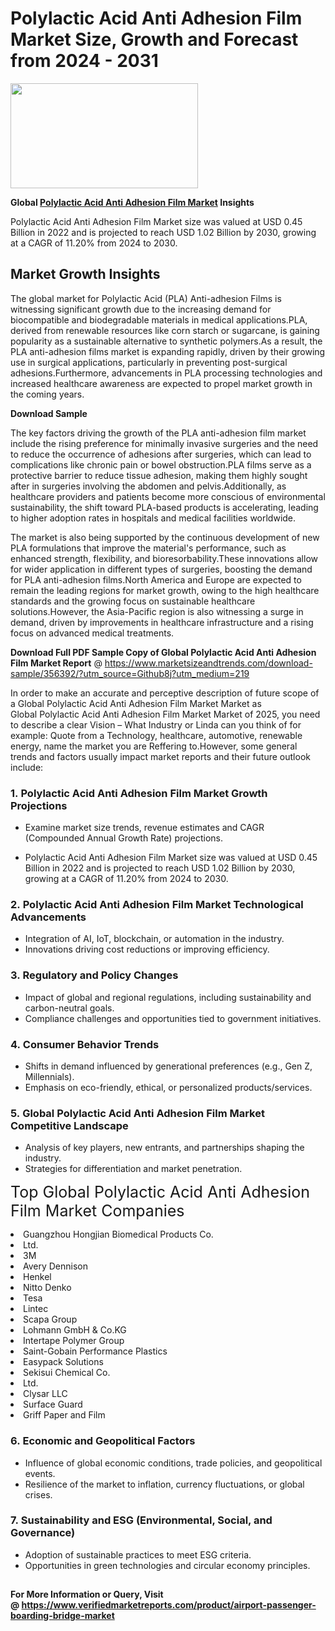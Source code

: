 <H1>Polylactic Acid Anti Adhesion Film Market Size, Growth and Forecast from 2024 - 2031</H1><img class="aligncenter size-medium wp-image-584254" src="https://thirdeyenews.in/wp-content/uploads/2024/09/Global-Market-Research-300x168.jpeg" alt="" width="300" height="168" /><p><strong>Global&nbsp;<a href="https://www.marketsizeandtrends.com/download-sample/356392/?utm_source=Github8j?utm_medium=219">Polylactic Acid Anti Adhesion Film Market</a> Insights</strong></p><p>Polylactic Acid Anti Adhesion Film Market size was valued at USD 0.45 Billion in 2022 and is projected to reach USD 1.02 Billion by 2030, growing at a CAGR of 11.20% from 2024 to 2030.</p><p><h2>Market Growth Insights</h2> <p>The global market for Polylactic Acid (PLA) Anti-adhesion Films is witnessing significant growth due to the increasing demand for biocompatible and biodegradable materials in medical applications.PLA, derived from renewable resources like corn starch or sugarcane, is gaining popularity as a sustainable alternative to synthetic polymers.As a result, the PLA anti-adhesion films market is expanding rapidly, driven by their growing use in surgical applications, particularly in preventing post-surgical adhesions.Furthermore, advancements in PLA processing technologies and increased healthcare awareness are expected to propel market growth in the coming years.</p> <p><strong>Download Sample</strong></p> <p>The key factors driving the growth of the PLA anti-adhesion film market include the rising preference for minimally invasive surgeries and the need to reduce the occurrence of adhesions after surgeries, which can lead to complications like chronic pain or bowel obstruction.PLA films serve as a protective barrier to reduce tissue adhesion, making them highly sought after in surgeries involving the abdomen and pelvis.Additionally, as healthcare providers and patients become more conscious of environmental sustainability, the shift toward PLA-based products is accelerating, leading to higher adoption rates in hospitals and medical facilities worldwide.</p> <p>The market is also being supported by the continuous development of new PLA formulations that improve the material's performance, such as enhanced strength, flexibility, and bioresorbability.These innovations allow for wider application in different types of surgeries, boosting the demand for PLA anti-adhesion films.North America and Europe are expected to remain the leading regions for market growth, owing to the high healthcare standards and the growing focus on sustainable healthcare solutions.However, the Asia-Pacific region is also witnessing a surge in demand, driven by improvements in healthcare infrastructure and a rising focus on advanced medical treatments.</p> <p><span class=""><strong>Download Full PDF Sample Copy of Global Polylactic Acid Anti Adhesion Film Market Report</strong> @ <a href="https://www.marketsizeandtrends.com/download-sample/356392/?utm_source=Github8j?utm_medium=219" target="_blank">https://www.marketsizeandtrends.com/download-sample/356392/?utm_source=Github8j?utm_medium=219</a></span></p><p>In order to make an accurate and perceptive description of future scope of a Global&nbsp;Polylactic Acid Anti Adhesion Film Market Market as Global&nbsp;Polylactic Acid Anti Adhesion Film Market Market of 2025, you need to describe a clear Vision &ndash; What Industry or Linda can you think of for example: Quote from a Technology, healthcare, automotive, renewable energy, name the market you are Reffering to.However, some general trends and factors usually impact market reports and their future outlook include:</p><h3>1.&nbsp;<strong>Polylactic Acid Anti Adhesion Film Market Growth Projections</strong></h3><ul><li>Examine market size trends, revenue estimates and CAGR (Compounded Annual Growth Rate) projections.</li><li><p>Polylactic Acid Anti Adhesion Film Market size was valued at USD 0.45 Billion in 2022 and is projected to reach USD 1.02 Billion by 2030, growing at a CAGR of 11.20% from 2024 to 2030.</p></li></ul><h3>2.&nbsp;<strong>Polylactic Acid Anti Adhesion Film Market Technological Advancements</strong></h3><ul><li>Integration of AI, IoT, blockchain, or automation in the industry.</li><li>Innovations driving cost reductions or improving efficiency.</li></ul><h3>3.&nbsp;<strong>Regulatory and Policy Changes</strong></h3><ul><li>Impact of global and regional regulations, including sustainability and carbon-neutral goals.</li><li>Compliance challenges and opportunities tied to government initiatives.</li></ul><h3>4.&nbsp;<strong>Consumer Behavior Trends</strong></h3><ul><li>Shifts in demand influenced by generational preferences (e.g., Gen Z, Millennials).</li><li>Emphasis on eco-friendly, ethical, or personalized products/services.</li></ul><h3>5.&nbsp;<strong>Global Polylactic Acid Anti Adhesion Film Market Competitive Landscape</strong></h3><ul><li>Analysis of key players, new entrants, and partnerships shaping the industry.</li><li>Strategies for differentiation and market penetration.</li></ul><p data-pm-slice="1 1 []"><span style="color: inherit; font-family: inherit; font-size: 25px;">Top Global Polylactic Acid Anti Adhesion Film Market Companies</span></p><div class="" data-test-id=""><p><li>Guangzhou Hongjian Biomedical Products Co.</li><li> Ltd.</li><li> 3M</li><li> Avery Dennison</li><li> Henkel</li><li> Nitto Denko</li><li> Tesa</li><li> Lintec</li><li> Scapa Group</li><li> Lohmann GmbH & Co.KG</li><li> Intertape Polymer Group</li><li> Saint-Gobain Performance Plastics</li><li> Easypack Solutions</li><li> Sekisui Chemical Co.</li><li> Ltd.</li><li> Clysar LLC</li><li> Surface Guard</li><li> Griff Paper and Film</li></p></div><h3>6.&nbsp;<strong>Economic and Geopolitical Factors</strong></h3><ul><li>Influence of global economic conditions, trade policies, and geopolitical events.</li><li>Resilience of the market to inflation, currency fluctuations, or global crises.</li></ul><h3>7.&nbsp;<strong>Sustainability and ESG (Environmental, Social, and Governance)</strong></h3><ul><li>Adoption of sustainable practices to meet ESG criteria.</li><li>Opportunities in green technologies and circular economy principles.</li></ul><h2><strong style="font-size: 14px;">For More Information or Query, Visit @&nbsp;</strong><a style="background-color: #ffffff; font-size: 14px;" href="https://www.marketsizeandtrends.com/report/polylactic-acid-anti-adhesion-film-market/" target="_blank">https://www.verifiedmarketreports.com/product/airport-passenger-boarding-bridge-market</a></h2>